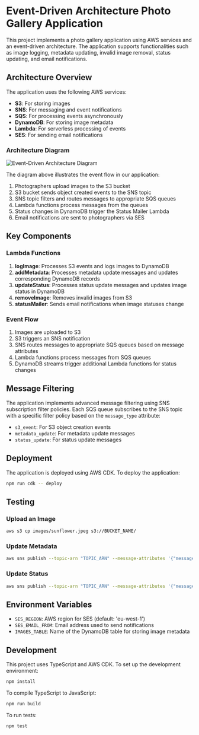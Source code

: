 # Event-Driven Architecture Photo Gallery Application

This project implements a photo gallery application using AWS services and an event-driven architecture. The application supports functionalities such as image logging, metadata updating, invalid image removal, status updating, and email notifications.

## Architecture Overview

The application uses the following AWS services:

- **S3**: For storing images
- **SNS**: For messaging and event notifications
- **SQS**: For processing events asynchronously
- **DynamoDB**: For storing image metadata
- **Lambda**: For serverless processing of events
- **SES**: For sending email notifications

### Architecture Diagram

![Event-Driven Architecture Diagram](images/docs/architecture-diagram.png)

The diagram above illustrates the event flow in our application:
1. Photographers upload images to the S3 bucket
2. S3 bucket sends object created events to the SNS topic
3. SNS topic filters and routes messages to appropriate SQS queues
4. Lambda functions process messages from the queues
5. Status changes in DynamoDB trigger the Status Mailer Lambda
6. Email notifications are sent to photographers via SES

## Key Components

### Lambda Functions

1. **logImage**: Processes S3 events and logs images to DynamoDB
2. **addMetadata**: Processes metadata update messages and updates corresponding DynamoDB records
3. **updateStatus**: Processes status update messages and updates image status in DynamoDB
4. **removeImage**: Removes invalid images from S3
5. **statusMailer**: Sends email notifications when image statuses change

### Event Flow

1. Images are uploaded to S3
2. S3 triggers an SNS notification
3. SNS routes messages to appropriate SQS queues based on message attributes
4. Lambda functions process messages from SQS queues
5. DynamoDB streams trigger additional Lambda functions for status changes

## Message Filtering

The application implements advanced message filtering using SNS subscription filter policies. Each SQS queue subscribes to the SNS topic with a specific filter policy based on the `message_type` attribute:

- `s3_event`: For S3 object creation events
- `metadata_update`: For metadata update messages
- `status_update`: For status update messages

## Deployment

The application is deployed using AWS CDK. To deploy the application:

```bash
npm run cdk -- deploy
```

## Testing

### Upload an Image

```bash
aws s3 cp images/sunflower.jpeg s3://BUCKET_NAME/
```

### Update Metadata

```bash
aws sns publish --topic-arn "TOPIC_ARN" --message-attributes '{"message_type":{"DataType":"String","StringValue":"metadata_update"}}' --message '{"id":"sunflower.jpeg","value":"Beautiful yellow sunflower in a green field","message_type":"metadata_update","metadata_type":"description"}'
```

### Update Status

```bash
aws sns publish --topic-arn "TOPIC_ARN" --message-attributes '{"message_type":{"DataType":"String","StringValue":"status_update"}}' --message '{"id":"sunflower.jpeg","date":"2025-04-04T00:55:00Z","update":{"status":"Reject","reason":"Changed my mind - composition could be improved"},"message_type":"status_update"}'
```

## Environment Variables

- `SES_REGION`: AWS region for SES (default: 'eu-west-1')
- `SES_EMAIL_FROM`: Email address used to send notifications
- `IMAGES_TABLE`: Name of the DynamoDB table for storing image metadata

## Development

This project uses TypeScript and AWS CDK. To set up the development environment:

```bash
npm install
```

To compile TypeScript to JavaScript:

```bash
npm run build
```

To run tests:

```bash
npm test
```
